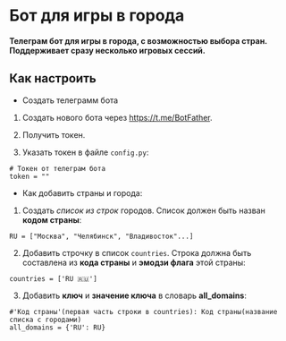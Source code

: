 # Бот для игры в города
#### Телеграм бот для игры в города, с возможностью выбора стран. Поддерживает сразу несколько игровых сессий.

## Как настроить

- Создать телеграмм бота

1. Cоздать нового бота через https://t.me/BotFather.

2. Получить токен.

3. Указать токен в файле ``config.py``:

```
# Токен от телеграм бота
token = ""
```

- Как добавить страны и города:

1. Создать _список из строк_ городов. Список должен быть назван **кодом страны**:

```
RU = ["Москва", "Челябинск", "Владивосток"...]
```

2. Добавить строчку в список ``countries``. Строка должна быть составлена из **кода страны** и **эмодзи флага** этой страны:

```
countries = ['RU 🇷🇺']
```

3. Добавить **ключ** и **значение ключа** в словарь **all_domains**:

```
#'Код страны'(первая часть строки в countries): Код страны(название списка с городами)
all_domains = {'RU': RU}
```

